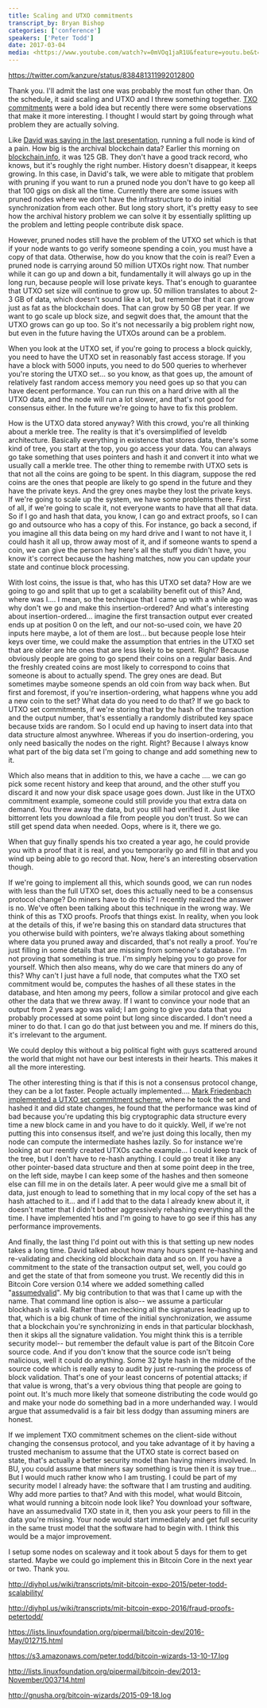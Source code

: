 ```yaml
---
title: Scaling and UTXO commitments
transcript_by: Bryan Bishop
categories: ['conference']
speakers: ['Peter Todd']
date: 2017-03-04
media: <https://www.youtube.com/watch?v=0mVOq1jaR1U&feature=youtu.be&t=1h20m>
---
```


<https://twitter.com/kanzure/status/838481311992012800>

Thank you. I'll admit the last one was probably the most fun other than. On the schedule, it said scaling and UTXO and I threw something together. <a href="https://petertodd.org/2016/delayed-txo-commitments">TXO commitments</a> were a bold idea but recently there were some observations that make it more interesting. I thought I would start by going through what problem they are actually solving.

Like <a href="http://diyhpl.us/wiki/transcripts/mit-bitcoin-expo-2017/ideal-number-of-full-bitcoin-nodes/">David was saying in the last presentation</a>, running a full node is kind of a pain. How big is the archival blockchain data? Earlier this morning on <a href="https://blockchain.info/charts/blocks-size">blockchain.info</a>, it was 125 GB. They don't have a good track record, who knows, but it's roughly the right number. History doesn't disappear, it keeps growing. In this case, in David's talk, we were able to mitigate that problem with pruning if you want to run a pruned node you don't have to go keep all that 100 gigs on disk all the time. Currently there are some issues with pruned nodes where we don't have the infrastructure to do initial synchronization from each other. But long story short, it's pretty easy to see how the archival history problem we can solve it by essentially splitting up the problem and letting people contribute disk space.

However, pruned nodes still have the problem of the UTXO set which is that if your node wants to go verify someone spending a coin, you must have a copy of that data. Otherwise, how do you know that the coin is real? Even a pruned node is carrying around 50 million UTXOs right now. That number while it can go up and down a bit, fundamentally it will always go up in the long run, because people will lose private keys. That's enough to guarantee that UTXO set size will continue to grow up. 50 million translates to about 2-3 GB of data, which doesn't sound like a lot, but remember that it can grow just as fat as the blockchain does. That can grow by 50 GB per year. If we want to go scale up block size, and segwit does that, the amount that the UTXO grows can go up too. So it's not necessarily a big problem right now, but even in the future having the UTXOs around can be a problem.

When you look at the UTXO set, if you're going to process a block quickly, you need to have the UTXO set in reasonably fast access storage. If you have a block with 5000 inputs, you need to do 500 queries to wherhever you're storing the UTXO set... so you know, as that goes up, the amount of relatively fast random access memory you need goes up so that you can have decent performance. You can run this on a hard drive with all the UTXO data, and the node will run a lot slower, and that's not good for consensus either. In the future we're going to have to fix this problem.

How is the UTXO data stored anyway? With this crowd, you're all thinking about a merkle tree. The reality is that it's oversimplified of leveldb architecture. Basically everything in existence that stores data, there's some kind of tree, you start at the top, you go access your data. You can always go take something that uses pointers and hash it and convert it into what we usually call a merkle tree. The other thing to remembe rwith UTXO sets is that not all the coins are going to be spent. In this diagram, suppose the red coins are the ones that people are likely to go spend in the future and they have the private keys. And the grey ones maybe they lost the private keys. If we're going to scale up the system, we have some problems there. First of all, if we're going to scale it, not everyone wants to have that all that data. So if I go and hash that data, you know, I can go and extract proofs, so I can go and outsource who has a copy of this. For instance, go back a second, if you imagine all this data being on my hard drive and I want to not have it, I could hash it all up, throw away most of it, and if someone wants to spend a coin, we can give the person hey here's all the stuff you didn't have, you know it's correct because the hashing matches, now you can update your state and continue block processing.

With lost coins, the issue is that, who has this UTXO set data? How are we going to go and split that up to get a scalability benefit out of this? And, where was I.... I mean, so the technique that I came up with a while ago was why don't we go and make this insertion-ordered? And what's interesting about insertion-ordered... imagine the first transaction output ever created ends up at position 0 on the left, and our not-so-used coin, we have 20 inputs here maybe, a lot of them are lost... but because people lose hteir keys over time, we could make the assumption that entries in the UTXO set that are older are hte ones that are less likely to be spent. Right? Because obviously people are going to go spend their coins on a regular basis. And the freshly created coins are most likely to correspond to coins that someone is about to actually spend. The grey ones are dead. But sometimes maybe someone spends an old coin from way back when. But first and foremost, if you're insertion-ordering, what happens whne you add a new coin to the set? What data do you need to do that? If we go back to UTXO set commitments, if we're storing that by the hash of the transaction and the output number, that's essentially a randomly distributed key space because txids are random. So I oculd end up having to insert data into that data structure almost anywhree. Whereas if you do insertion-ordering, you only need basically the nodes on the right. Right? Because I always know what part of the big data set I'm going to change and add something new to it.

Which also means that in addition to this, we have a cache .... we can go pick some recent history and keep that around, and the other stuff you discard it and now your disk space usage goes down. Just like in the UTXO commitment example, someone could still provide you that extra data on demand. You threw away the data, but you still had verified it. Just like bittorrent lets you download a file from people you don't trust. So we can still get spend data when needed. Oops, where is it, there we go.

When that guy finally spends his txo created a year ago, he could provide you with a proof that it is real, and you temporarily go and fill in that and you wind up being able to go record that. Now, here's an interesting observation though.

If we're going to implement all this, which sounds good, we can run nodes with less than the full UTXO set, does this actually need to be a consensus protocol change? Do miners have to do this? I recently realized the answer is no. We've often been talking about this technique in the wrong way. We think of this as TXO proofs. Proofs that things exist. In reality, when you look at the details of this, if we're basing this on standard data structures that you otherwise build with pointers, we're always tlaking about something where data you pruned away and discarded, that's not really a proof. You're just filling in some details that are missing from someone's database. I'm not proving that something is true. I'm simply helping you to go prove for yourself. Which then also means, why do we care that miners do any of this? Why can't I just have a full node, that computes what the TXO set commitment would be, computes the hashes of all these states in the database, and hten among my peers, follow a similar protocol and give each other the data that we threw away. If I want to convince your node that an output from 2 years ago was valid; I am going to give you data that you probably processed at some point but long since discarded. I don't need a miner to do that. I can go do that just between you and me. If miners do this, it's irrelevant to the argument.

We could deploy this without a big political fight with guys scattered around the world that might not have our best interests in their hearts. This makes it all the more interesting.

The other interesting thing is that if this is not a consensus protocol change, they can be a lot faster. People actually implemented.... <a href="https://github.com/bitcoin/bitcoin/pull/3977">Mark Friedenbach implemented a UTXO set commitment scheme</a>, where he took the set and hashed it and did state changes, he found that the performance was kind of bad because you're updating this big cryptographic data structure every time a new block came in and you have to do it quickly. Well, if we're not putting this into consensus itself, and we're just doing this locally, then my node can compute the intermediate hashes lazily. So for instance we're looking at our reently created UTXOs cache example... I could keep track of the tree, but I don't have to re-hash anything. I could go treat it like any other pointer-based data structure and then at some point deep in the tree, on the left side, maybe I can keep some of the hashes and then someone else can fill me in on the details later. A peer would give me a small bit of data, just enough to lead to something that in my local copy of the set has a hash attached to it... and if I add that to the data I already knew about it, it doesn't matter that I didn't bother aggressively rehashing everything all the time. I have implemented htis and I'm going to have to go see if this has any performance improvements.

And finally, the last thing I'd point out with this is that setting up new nodes takes a long time. David talked about how many hours spent re-hashing and re-validating and checking old blockchain data and so on. If you have a commitment to the state of the transaction output set, well, you could go and get the state of that from someone you trust. We recently did this in Bitcoin Core version 0.14 where we added something called "<a href="https://github.com/bitcoin/bitcoin/blob/0.14/doc/release-notes.md#introduction-of-assumed-valid-blocks">assumedvalid</a>". My big contribution to that was that I came up with the name. That command line option is also-- we assume a particular blockhash is valid. Rather than rechecking all the signatures leading up to that, which is a big chunk of time of the initial synchronization, we assume that a blockchain you're synchronizing in ends in that particular blockhash, then it skips all the signature validation. You might think this is a terrible security model-- but remember the default value is part of the Bitcoin Core source code. And if you don't know that the source code isn't being malicious, well it could do anything. Some 32 byte hash in the middle of the source code which is really easy to audit by just re-running the process of block validation. That's one of your least concerns of potential attacks; if that value is wrong, that's a very obvious thing that people are going to point out. It's much more likely that someone distributing the code would go and make your node do something bad in a more underhanded way. I would argue that assumedvalid is a fair bit less dodgy than assuming miners are honest.

If we implement TXO commitment schemes on the client-side without changing the consensus protocol, and you take advantage of it by having a trusted mechanism to assume that the UTXO state is correct based on state, that's actually a better security model than having miners involved. In BU, you could assume that miners say something is true then it is say true... But I would much rather know who I am trusting. I could be part of my security model I already have: the software that I am trusting and auditing. Why add more parties to that? And with this model, what would Bitcoin, what would running a bitcoin node look like? You download your software, have an assumedvalid TXO state in it, then you ask your peers to fill in the data you're missing. Your node would start immediately and get full security in the same trust model that the software had to begin with. I think this would be a major improvement.

I setup some nodes on scaleway and it took about 5 days for them to get started. Maybe we could go implement this in Bitcoin Core in the next year or two. Thank you.

<http://diyhpl.us/wiki/transcripts/mit-bitcoin-expo-2015/peter-todd-scalability/>

<http://diyhpl.us/wiki/transcripts/mit-bitcoin-expo-2016/fraud-proofs-petertodd/>

<https://lists.linuxfoundation.org/pipermail/bitcoin-dev/2016-May/012715.html>

<https://s3.amazonaws.com/peter.todd/bitcoin-wizards-13-10-17.log>

<http://lists.linuxfoundation.org/pipermail/bitcoin-dev/2013-November/003714.html>

<http://gnusha.org/bitcoin-wizards/2015-09-18.log>
